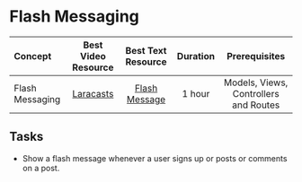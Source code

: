# Flash Messaging

Concept | Best Video Resource | Best Text Resource | Duration | Prerequisites
:-- | :--: | :--: | :--: | :--:
Flash Messaging | [Laracasts](https://laracasts.com/series/laravel-from-scratch-2017/episodes/29) | [Flash Message](https://laravel.com/docs/5.4/redirects#redirecting-with-flashed-session-data) | 1 hour | Models, Views, Controllers and Routes

## Tasks

- Show a flash message whenever a user signs up or posts or comments on a post.
